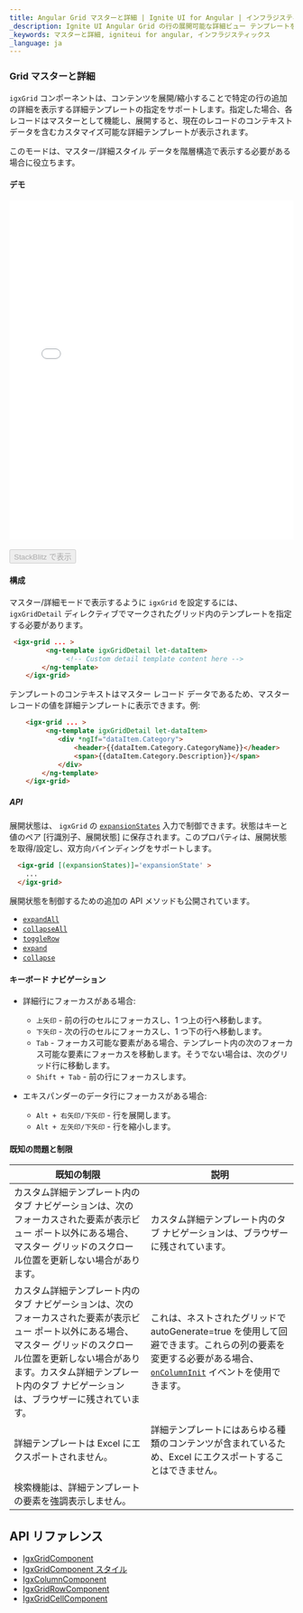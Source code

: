 ```yaml
---
title: Angular Grid マスターと詳細 | Ignite UI for Angular | インフラジスティックス
_description: Ignite UI Angular Grid の行の展開可能な詳細ビュー テンプレートを定義する方法について説明します。
_keywords: マスターと詳細, igniteui for angular, インフラジスティックス
_language: ja
---
```


### Grid マスターと詳細

`igxGrid` コンポーネントは、コンテンツを展開/縮小することで特定の行の追加の詳細を表示する詳細テンプレートの指定をサポートします。指定した場合、各レコードはマスターとして機能し、展開すると、現在のレコードのコンテキスト データを含むカスタマイズ可能な詳細テンプレートが表示されます。

このモードは、マスター/詳細スタイル データを階層構造で表示する必要がある場合に役立ちます。

#### デモ

<div class="sample-container loading" style="height:600px">
    <iframe id="grid-master-detail-iframe" src='{environment:lobDemosBaseUrl}/grid/grid-master-detail' width="100%" height="100%" seamless frameBorder="0" onload="onSampleIframeContentLoaded(this);"></iframe>
</div>
<br/>
<div>
<button data-localize="stackblitz" disabled class="stackblitz-btn" data-iframe-id="grid-master-detail-iframe" data-demos-base-url="{environment:demosBaseUrl}">StackBlitz で表示</button>
</div>


#### 構成

マスター/詳細モードで表示するように `igxGrid` を設定するには、`igxGridDetail` ディレクティブでマークされたグリッド内のテンプレートを指定する必要があります。

```html
 <igx-grid ... >
         <ng-template igxGridDetail let-dataItem>
              <!-- Custom detail template content here -->
        </ng-template>
    </igx-grid>
```

テンプレートのコンテキストはマスター レコード データであるため、マスター レコードの値を詳細テンプレートに表示できます。例:

```html
    <igx-grid ... >
         <ng-template igxGridDetail let-dataItem>
            <div *ngIf="dataItem.Category">
                <header>{{dataItem.Category.CategoryName}}</header>
                <span>{{dataItem.Category.Description}}</span>
            </div>
        </ng-template>
    </igx-grid>
```


##### API

展開状態は、 `igxGrid` の [`expansionStates`]({environment:angularApiUrl}/classes/igxgridcomponent.html#expansionStates) 入力で制御できます。状態はキーと値のペア [行識別子、展開状態] に保存されます。このプロパティは、展開状態を取得/設定し、双方向バインディングをサポートします。

```html
  <igx-grid [(expansionStates)]='expansionState' >
    ...
  </igx-grid>
```

展開状態を制御するための追加の API メソッドも公開されています。
- [`expandAll`]({environment:angularApiUrl}/classes/igxgridcomponent.html#expandAll)
- [`collapseAll`]({environment:angularApiUrl}/classes/igxgridcomponent.html#collapseAll)
- [`toggleRow`]({environment:angularApiUrl}/classes/igxgridcomponent.html#toggleRow)
- [`expand`]({environment:angularApiUrl}/classes/igxgridcomponent.html#expand)
- [`collapse`]({environment:angularApiUrl}/classes/igxgridcomponent.html#collapse)

#### キーボード ナビゲーション

- 詳細行にフォーカスがある場合:

    - `上矢印` - 前の行のセルにフォーカスし、1 つ上の行へ移動します。
    - `下矢印` - 次の行のセルにフォーカスし、1 つ下の行へ移動します。
    - `Tab` - フォーカス可能な要素がある場合、テンプレート内の次のフォーカス可能な要素にフォーカスを移動します。そうでない場合は、次のグリッド行に移動します。
    - `Shift + Tab` - 前の行にフォーカスします。

- エキスパンダーのデータ行にフォーカスがある場合:
    - `Alt + 右矢印/下矢印` - 行を展開します。
    - `Alt + 左矢印/下矢印` - 行を縮小します。

#### 既知の問題と制限


|既知の制限| 説明|
| --- | --- |
| カスタム詳細テンプレート内のタブ ナビゲーションは、次のフォーカスされた要素が表示ビュー ポート以外にある場合、マスター グリッドのスクロール位置を更新しない場合があります。| カスタム詳細テンプレート内のタブ ナビゲーションは、ブラウザーに残されています。 |
| カスタム詳細テンプレート内のタブ ナビゲーションは、次のフォーカスされた要素が表示ビュー ポート以外にある場合、マスター グリッドのスクロール位置を更新しない場合があります。カスタム詳細テンプレート内のタブ ナビゲーションは、ブラウザーに残されています。| これは、ネストされたグリッドで autoGenerate=true を使用して回避できます。これらの列の要素を変更する必要がある場合、[`onColumnInit`]({environment:angularApiUrl}/classes/igxgridcomponent.html#oncolumninit) イベントを使用できます。 |
| 詳細テンプレートは Excel にエクスポートされません。| 詳細テンプレートにはあらゆる種類のコンテンツが含まれているため、Excel にエクスポートすることはできません。|
| 検索機能は、詳細テンプレートの要素を強調表示しません。 | |



<div class="divider--half"></div>

## API リファレンス
* [IgxGridComponent]({environment:angularApiUrl}/classes/igxgridcomponent.html)
* [IgxGridComponent スタイル]({environment:sassApiUrl}/#function-igx-grid-theme)
* [IgxColumnComponent]({environment:angularApiUrl}/classes/igxcolumncomponent.html)
* [IgxGridRowComponent]({environment:angularApiUrl}/classes/igxgridrowcomponent.html)
* [IgxGridCellComponent]({environment:angularApiUrl}/classes/igxgridcellcomponent.html)